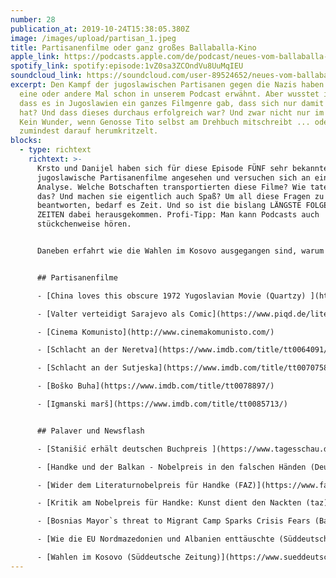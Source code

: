 ```yaml
---
number: 28
publication_at: 2019-10-24T15:38:05.380Z
image: /images/upload/partisan_1.jpeg
title: Partisanenfilme oder ganz großes Ballaballa-Kino
apple_link: https://podcasts.apple.com/de/podcast/neues-vom-ballaballa-balkan-episode-28-partisanenfilme/id1170436903?i=1000454812676
spotify_link: spotify:episode:1vZ0sa3ZCOndVu8UuMqIEU
soundcloud_link: https://soundcloud.com/user-89524652/neues-vom-ballaballa-balkan-episode-28-partisanenfilme-oder-ganz-groses-ballaballa-kino
excerpt: Den Kampf der jugoslawischen Partisanen gegen die Nazis haben wir das
  eine oder andere Mal schon in unserem Podcast erwähnt. Aber wusstet ihr auch,
  dass es in Jugoslawien ein ganzes Filmgenre gab, dass sich nur damit befasst
  hat? Und dass dieses durchaus erfolgreich war? Und zwar nicht nur im Inland?
  Kein Wunder, wenn Genosse Tito selbst am Drehbuch mitschreibt ... oder
  zumindest darauf herumkritzelt.
blocks:
  - type: richtext
    richtext: >-
      Krsto und Danijel haben sich für diese Episode FÜNF sehr bekannte
      jugoslawische Partisanenfilme angesehen und versuchen sich an einer
      Analyse. Welche Botschaften transportierten diese Filme? Wie taten sie
      das? Und machen sie eigentlich auch Spaß? Um all diese Fragen zu
      beantworten, bedarf es Zeit. Und so ist die bislang LÄNGSTE FOLGE ALLER
      ZEITEN dabei herausgekommen. Profi-Tipp: Man kann Podcasts auch
      stückchenweise hören.


      Daneben erfahrt wie die Wahlen im Kosovo ausgegangen sind, warum sich vor allem Nordmazedonien von der EU verarscht fühlt und wie man den Namen des diesjährigen Trägers des Deutschen Buchpreises ausspricht. Letztere in einer neuen Rubrik: Bečka škola mit Olivera Stajić.


      ## Partisanenfilme

      - [China loves this obscure 1972 Yugoslavian Movie (Quartzy) ](https://qz.com/quartzy/1589664/chinas-love-for-old-yugoslav-war-movie-fuels-balkan-tourism-boom/)

      - [Valter verteidigt Sarajevo als Comic](https://www.piqd.de/literatenfunk/vom-lesen-in-fremden-landern-valter-verteidigt-sarajevo)

      - [Cinema Komunisto](http://www.cinemakomunisto.com/)

      - [Schlacht an der Neretva](https://www.imdb.com/title/tt0064091/)

      - [Schlacht an der Sutjeska](https://www.imdb.com/title/tt0070758/)

      - [Boško Buha](https://www.imdb.com/title/tt0078897/)

      - [Igmanski marš](https://www.imdb.com/title/tt0085713/)


      ## Palaver und Newsflash

      - [Stanišić erhält deutschen Buchpreis ](https://www.tagesschau.de/inland/buchpreis-113.html)

      - [Handke und der Balkan - Nobelpreis in den falschen Händen (Deutsche Welle)](https://www.dw.com/de/handke-und-der-balkan-nobelpreis-in-den-falschen-h%C3%A4nden/a-50794184)

      - [Wider dem Literaturnobelpreis für Handke (FAZ)](https://www.faz.net/aktuell/politik/ausland/wider-den-literaturnobelpreis-fuer-peter-handke-16431005.html)

      - [Kritik am Nobelpreis für Handke: Kunst dient den Nackten (taz)](https://taz.de/Kritik-an-Nobelpreis-fuer-Peter-Handke/!5631663/)

      - [Bosnias Mayor`s threat to Migrant Camp Sparks Crisis Fears (Balkan Insight)](https://balkaninsight.com/2019/10/21/bosnia-mayors-threat-to-migrant-camp-sparks-crisis-fears/)

      - [Wie die EU Nordmazedonien und Albanien enttäuschte (Süddeutsche Zeitung)](https://www.sueddeutsche.de/politik/europaeische-union-eu-balkan-albanien-nordmazedonien-1.4654189)

      - [Wahlen im Kosovo (Süddeutsche Zeitung)](https://www.sueddeutsche.de/politik/kosovo-absage-an-die-korruption-1.4630758)
---
```

